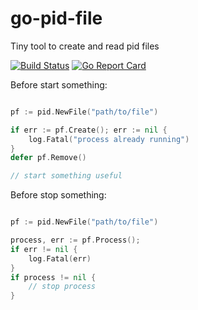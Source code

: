 # go-pid-file

Tiny tool to create and read pid files


[![Build Status](https://travis-ci.org/sima-land/go-pid-file.svg?branch=master)](https://travis-ci.org/sima-land/go-pid-file)
[![Go Report Card](https://goreportcard.com/badge/github.com/sima-land/go-pid-file)](https://goreportcard.com/report/github.com/sima-land/go-pid-file)

Before start something:

```go

pf := pid.NewFile("path/to/file")

if err := pf.Create(); err := nil {
    log.Fatal("process already running")
}
defer pf.Remove()

// start something useful

```

Before stop something:

```go

pf := pid.NewFile("path/to/file")

process, err := pf.Process();
if err != nil {
    log.Fatal(err)
}
if process != nil {
    // stop process
}

```
